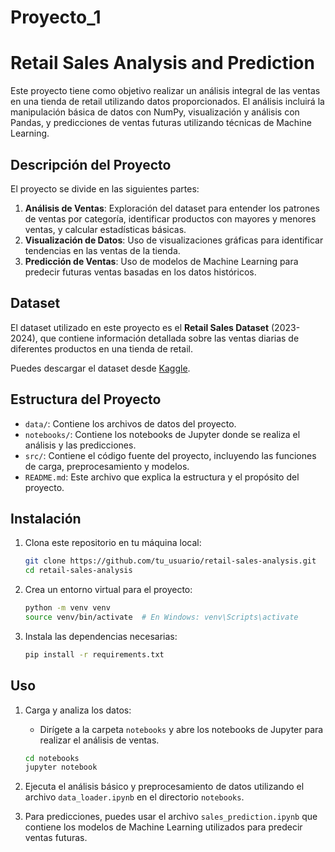 # Proyecto_1
# Retail Sales Analysis and Prediction

Este proyecto tiene como objetivo realizar un análisis integral de las ventas en una tienda de retail utilizando datos proporcionados. El análisis incluirá la manipulación básica de datos con NumPy, visualización y análisis con Pandas, y predicciones de ventas futuras utilizando técnicas de Machine Learning.

## Descripción del Proyecto

El proyecto se divide en las siguientes partes:

1. **Análisis de Ventas**: Exploración del dataset para entender los patrones de ventas por categoría, identificar productos con mayores y menores ventas, y calcular estadísticas básicas.
2. **Visualización de Datos**: Uso de visualizaciones gráficas para identificar tendencias en las ventas de la tienda.
3. **Predicción de Ventas**: Uso de modelos de Machine Learning para predecir futuras ventas basadas en los datos históricos.

## Dataset

El dataset utilizado en este proyecto es el **Retail Sales Dataset** (2023-2024), que contiene información detallada sobre las ventas diarias de diferentes productos en una tienda de retail.

Puedes descargar el dataset desde [Kaggle](https://www.kaggle.com/datasets/mohammadtalib786/retail-sales-dataset).

## Estructura del Proyecto

- `data/`: Contiene los archivos de datos del proyecto.
- `notebooks/`: Contiene los notebooks de Jupyter donde se realiza el análisis y las predicciones.
- `src/`: Contiene el código fuente del proyecto, incluyendo las funciones de carga, preprocesamiento y modelos.
- `README.md`: Este archivo que explica la estructura y el propósito del proyecto.

## Instalación

1. Clona este repositorio en tu máquina local:

    ```bash
    git clone https://github.com/tu_usuario/retail-sales-analysis.git
    cd retail-sales-analysis
    ```

2. Crea un entorno virtual para el proyecto:

    ```bash
    python -m venv venv
    source venv/bin/activate  # En Windows: venv\Scripts\activate
    ```

3. Instala las dependencias necesarias:

    ```bash
    pip install -r requirements.txt
    ```

## Uso

1. Carga y analiza los datos:
    - Dirígete a la carpeta `notebooks` y abre los notebooks de Jupyter para realizar el análisis de ventas.
    
    ```bash
    cd notebooks
    jupyter notebook
    ```

2. Ejecuta el análisis básico y preprocesamiento de datos utilizando el archivo `data_loader.ipynb` en el directorio `notebooks`.

3. Para predicciones, puedes usar el archivo `sales_prediction.ipynb` que contiene los modelos de Machine Learning utilizados para predecir ventas futuras.

